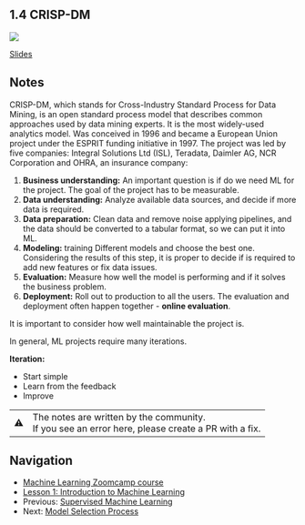 ## 1.4 CRISP-DM

<a href="https://www.youtube.com/watch?v=dCa3JvmJbr0&list=PL3MmuxUbc_hIhxl5Ji8t4O6lPAOpHaCLR&index=5"><img src="images/thumbnail-1-04.jpg"></a>

[Slides](https://www.slideshare.net/AlexeyGrigorev/ml-zoomcamp-14-crispdm)


## Notes

CRISP-DM, which stands for Cross-Industry Standard Process for Data Mining, is an open standard process model that describes common approaches used by data mining experts. It is the most widely-used analytics model. Was conceived in 1996 and became a European Union project under the ESPRIT funding initiative in 1997. The project was led by five companies: Integral Solutions Ltd (ISL), Teradata, Daimler AG, NCR Corporation and OHRA, an insurance company: 

1. **Business understanding:** An important question is if do we need ML for the project. The goal of the project has to be measurable. 
2. **Data understanding:** Analyze available data sources, and decide if more data is required. 
3. **Data preparation:** Clean data and remove noise applying pipelines, and the data should be converted to a tabular format, so we can put it into ML.
4. **Modeling:** training Different models and choose the best one. Considering the results of this step, it is proper to decide if is required to add new features or fix data issues. 
5. **Evaluation:** Measure how well the model is performing and if it solves the business problem. 
6. **Deployment:** Roll out to production to all the users. The evaluation and deployment often happen together - **online evaluation**. 

It is important to consider how well maintainable the project is.
  
In general, ML projects require many iterations.

**Iteration:** 
* Start simple
* Learn from the feedback
* Improve

<table>
   <tr>
      <td>⚠️</td>
      <td>
         The notes are written by the community. <br>
         If you see an error here, please create a PR with a fix.
      </td>
   </tr>
</table>


## Navigation

* [Machine Learning Zoomcamp course](../)
* [Lesson 1: Introduction to Machine Learning](./)
* Previous: [Supervised Machine Learning](03-supervised-ml.md)
* Next: [Model Selection Process](05-model-selection.md)
